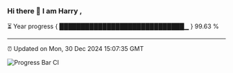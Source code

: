 ### Hi there 👋 I am Harry , 

⏳ Year progress { █████████████████████████████▁ } 99.63 %

---

⏰ Updated on Mon, 30 Dec 2024 15:07:35 GMT

![Progress Bar CI](https://github.com/duykhang68/duykhang68/workflows/Progress%20Bar%20CI/badge.svg)

